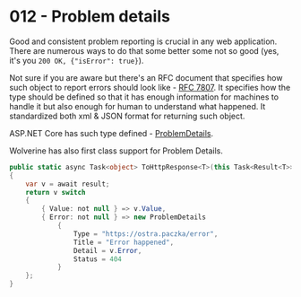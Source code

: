 # 012 - Problem details #

Good and consistent problem reporting is crucial in any web application. There are numerous ways to do that some better some not so good (yes, it's you `200 OK, {"isError": true}`).

Not sure if you are aware but there's an RFC document that specifies how such object to report errors should look like - [RFC 7807](https://www.rfc-editor.org/rfc/rfc7807). It specifies how the type should be defined so that it has enough information for machines to handle it but also enough for human to understand what happened. It standardized both xml & JSON format for returning such object.

ASP.NET Core has such type defined - [ProblemDetails](https://learn.microsoft.com/en-us/dotnet/api/microsoft.aspnetcore.mvc.problemdetails?view=aspnetcore-8.0).

Wolverine has also first class support for Problem Details.


```csharp
public static async Task<object> ToHttpResponse<T>(this Task<Result<T>> result)
{
    var v = await result;
    return v switch
    {
        { Value: not null } => v.Value,
        { Error: not null } => new ProblemDetails
            {
                Type = "https://ostra.paczka/error",
                Title = "Error happened",
                Detail = v.Error,
                Status = 404
            }
    };
}
```